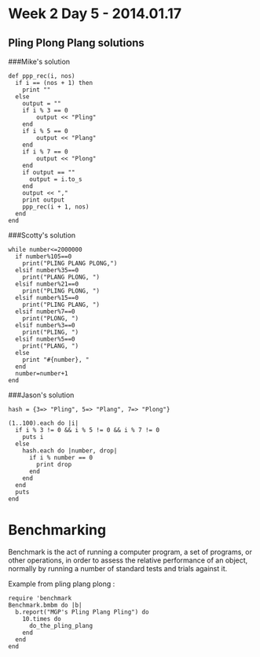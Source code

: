 # Week 2 Day 5 - 2014.01.17

## Pling Plong Plang solutions

###Mike's solution

```
def ppp_rec(i, nos)
  if i == (nos + 1) then 
    print ""
  else
    output = ""
    if i % 3 == 0
        output << "Pling"
    end
    if i % 5 == 0 
        output << "Plang"
    end
    if i % 7 == 0
        output << "Plong"
    end
    if output == "" 
      output = i.to_s
    end
    output << ","
    print output
    ppp_rec(i + 1, nos)
  end 
end
```

###Scotty's solution 

```
while number<=2000000
  if number%105==0
    print("PLING PLANG PLONG,")
  elsif number%35==0
    print("PLANG PLONG, ")
  elsif number%21==0
    print("PLING PLONG, ")
  elsif number%15==0
    print("PLING PLANG, ")
  elsif number%7==0
    print("PLONG, ")
  elsif number%3==0
    print("PLING, ")
  elsif number%5==0
    print("PLANG, ")
  else
    print "#{number}, "
  end
  number=number+1
end
```

###Jason's solution

```
hash = {3=> "Pling", 5=> "Plang", 7=> "Plong"}
 
(1..100).each do |i|
  if i % 3 != 0 && i % 5 != 0 && i % 7 != 0
    puts i
  else
    hash.each do |number, drop|
      if i % number == 0
        print drop
      end
    end
  end
  puts
end
```




# Benchmarking

Benchmark is the act of running a computer program, a set of programs, or other operations, in order to assess the relative performance of an object, normally by running a number of standard tests and trials against it. 

Example from pling plang plong :

```
require 'benchmark
Benchmark.bmbm do |b|
  b.report("MGP's Pling Plang Pling") do
    10.times do
      do_the_pling_plang
    end
  end
end 
```
